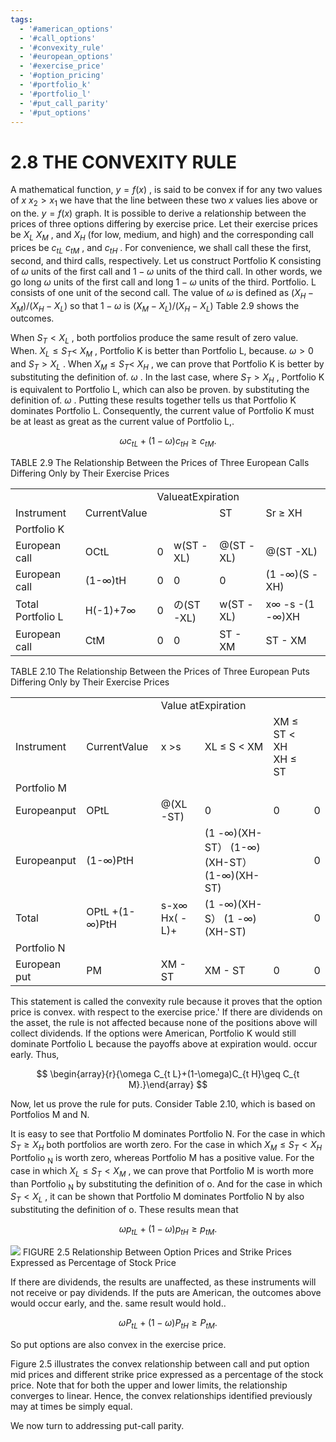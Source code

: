 ```yaml
---
tags:
  - '#american_options'
  - '#call_options'
  - '#convexity_rule'
  - '#european_options'
  - '#exercise_price'
  - '#option_pricing'
  - '#portfolio_k'
  - '#portfolio_l'
  - '#put_call_parity'
  - '#put_options'
---
```

# 2.8 THE CONVEXITY RULE

A mathematical function, $y=f(x)$ , is said to be convex if for any two values of $x$ $x_{2}>x_{1}$ we have that the line between these two $x$ values lies above or on the. $y=f(x)$ graph. It is possible to derive a relationship between the prices of three options differing by exercise price. Let their exercise prices be $X_{L}$ $X_{M}$ , and $X_{H}$ (for low, medium, and high) and the corresponding call prices be $c_{t L}$ $c_{t M}$ , and $c_{t H}$ . For convenience, we shall call these the first, second, and third calls, respectively. Let us construct Portfolio K consisting of $\omega$ units of the first call and $1-\omega$ units of the third call. In other words, we go long $\omega$ units of the first call and long $1-\omega$ units of the third. Portfolio. $\mathrm{L}$ consists of one unit of the second call. The value of $\omega$ is defined as $(X_{H}-X_{M})/(X_{H}-X_{L})$ so that $1-\omega$ is $(X_{M}-X_{L})/(X_{H}-X_{L})$ Table 2.9 shows the outcomes.

When $S_{T}<X_{L}$ , both portfolios produce the same result of zero value. When. $X_{L}\leq S_{T}<$ $X_{M}$ , Portfolio K is better than Portfolio L, because. $\omega>0$ and $S_{T}>X_{L}$ . When $X_{M}\leq S_{T}<$ $X_{H}$ , we can prove that Portfolio $\mathrm{K}$ is better by substituting the definition of. $\omega$ . In the last case, where $S_{T}>X_{H}$ , Portfolio K is equivalent to Portfolio L, which can also be proven. by substituting the definition of. $\omega$ . Putting these results together tells us that Portfolio K dominates Portfolio L. Consequently, the current value of Portfolio K must be at least as great as the current value of Portfolio L,.

$$
\omega c_{t L}+(1-\omega)c_{t H}\geq c_{t M}.
$$

TABLE 2.9 The Relationship Between the Prices of Three European Calls Differing Only by Their Exercise Prices


<html><body><table><tr><td></td><td></td><td colspan="4">ValueatExpiration</td></tr><tr><td>Instrument</td><td>CurrentValue</td><td></td><td></td><td>ST <XLXL ≤ S <XM XM ≤ ST <XH</td><td>Sr ≥ XH</td></tr><tr><td>Portfolio K</td><td></td><td></td><td></td><td></td><td></td></tr><tr><td>European call</td><td>OCtL</td><td>0</td><td>w(ST -XL)</td><td>@(ST -XL)</td><td>@(ST -XL)</td></tr><tr><td>European call</td><td>(1-∞)tH</td><td>0</td><td>0</td><td>0</td><td>(1 -∞)(S -XH)</td></tr><tr><td>Total Portfolio L</td><td>H(-1)+7∞</td><td>0</td><td>の(ST -XL)</td><td>w(ST -XL)</td><td>x∞ -s -(1 -∞)XH</td></tr><tr><td>European call</td><td>CtM</td><td>0</td><td>0</td><td>ST - XM</td><td>ST - XM</td></tr></table></body></html>

TABLE 2.10 The Relationship Between the Prices of Three European Puts Differing Only by Their Exercise Prices


<html><body><table><tr><td></td><td></td><td colspan="4">Value atExpiration</td></tr><tr><td>Instrument</td><td>CurrentValue</td><td>x >s</td><td>XL ≤ S < XM</td><td>XM ≤ ST < XH XH ≤ ST</td><td></td></tr><tr><td>Portfolio M</td><td></td><td></td><td></td><td></td><td></td></tr><tr><td>Europeanput</td><td>OPtL</td><td>@(XL -ST)</td><td>0</td><td>0</td><td>0</td></tr><tr><td>Europeanput</td><td>(1-∞)PtH</td><td></td><td>(1 -∞)(XH-ST） (1-∞)(XH-ST） (1-∞)(XH-ST)</td><td></td><td>0</td></tr><tr><td>Total</td><td>OPtL +(1-∞)PtH</td><td>s-x∞ Hx( - L)+</td><td>(1 -∞)(XH-S） (1 -∞)(XH-ST)</td><td></td><td>0</td></tr><tr><td>Portfolio N</td><td></td><td></td><td></td><td></td><td></td></tr><tr><td>European put</td><td>PM</td><td>XM - ST</td><td>XM - ST</td><td>0</td><td>0</td></tr></table></body></html>

This statement is called the convexity rule because it proves that the option price is convex. with respect to the exercise price.' If there are dividends on the asset, the rule is not affected because none of the positions above will collect dividends. If the options were American, Portfolio K would still dominate Portfolio L because the payoffs above at expiration would. occur early. Thus,

$$
\begin{array}{r}{\omega C_{t L}+(1-\omega)C_{t H}\geq C_{t M}.}\end{array}
$$

Now, let us prove the rule for puts. Consider Table 2.10, which is based on Portfolios M and N.

It is easy to see that Portfolio M dominates Portfolio N. For the case in which $S_{T}\geq X_{H}$ both portfolios are worth zero. For the case in which $X_{M}\leq S_{T}<X_{H}$ Portfolio $_\mathrm{N}$ is worth zero, whereas Portfolio M has a positive value. For the case in which $X_{L}\leq S_{T}<X_{M}$ , we can prove that Portfolio M is worth more than Portfolio $_\mathrm{N}$ by substituting the definition of o. And for the case in which $S_{T}<X_{L}$ , it can be shown that Portfolio M dominates Portfolio N by also substituting the definition of o. These results mean that

$$
\omega p_{t L}+(1-\omega)p_{t H}\geq p_{t M}.
$$

![](images/f69c7d455860e8ee9d61daab354d7183f835f9890e3b908ba43658daf828ead5.jpg)
FIGURE 2.5 Relationship Between Option Prices and Strike Prices Expressed as Percentage of Stock Price

If there are dividends, the results are unaffected, as these instruments will not receive or pay dividends. If the puts are American, the outcomes above would occur early, and the. same result would hold..

$$
\omega P_{t L}+(1-\omega)P_{t H}\geq P_{t M}.
$$

So put options are also convex in the exercise price.

Figure 2.5 illustrates the convex relationship between call and put option mid prices and different strike price expressed as a percentage of the stock price. Note that for both the upper and lower limits, the relationship converges to linear. Hence, the convex relationships identified previously may at times be simply equal.

We now turn to addressing put-call parity.
